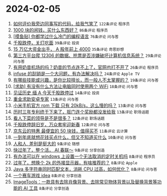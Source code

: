 # 2024-02-05

1. [如何评价我旁边同事写的代码，给我气笑了](https://www.v2ex.com/t/1014293) `122条评论` `程序员`
1. [1000 块的闲钱，买什么东西好？](https://www.v2ex.com/t/1014286) `86条评论` `程序员`
1. [[摸鱼贴] 你都学过什么冷门的编程语言](https://www.v2ex.com/t/1014303) `76条评论` `问与答`
1. [千股跌停，关灯吃面](https://www.v2ex.com/t/1014323) `39条评论` `投资`
1. [15 万亿大资金出手， A 股年前上 4000](https://www.v2ex.com/t/1014359) `35条评论` `奇思妙想`
1. [第三方平台爬 12306 的数据、抢票是否涉嫌破坏计算机信息系统？](https://www.v2ex.com/t/1014283) `29条评论` `问与答`
1. [有用奶昔机场的吗？奶昔的节点连不上了，官网也打不开了](https://www.v2ex.com/t/1014345) `26条评论` `程序员`
1. [infuse 的刮销是一个大问题，有办法解决吗？](https://www.v2ex.com/t/1014353) `24条评论` `Apple TV`
1. [有哪些技能或兴趣，是你比较擅长，而一般人不太掌握的？](https://www.v2ex.com/t/1014306) `19条评论` `问与答`
1. [[求助] 有没有什么方法让电脑同时使用两个 WiFi](https://www.v2ex.com/t/1014302) `18条评论` `问与答`
1. [见证历史 缅 A 今天千股跌停过](https://www.v2ex.com/t/1014360) `14条评论` `投资`
1. [重金求助安卓专家](https://www.v2ex.com/t/1014363) `13条评论` `问与答`
1. [小米手机官方 rom 下载 只有 20kB/s，这么慢的吗？](https://www.v2ex.com/t/1014298) `13条评论` `问与答`
1. [历时三年专利终于下来了，抠门连个奖励都没发给我](https://www.v2ex.com/t/1014289) `13条评论` `职场话题`
1. [看人下菜的领导是不是很多？](https://www.v2ex.com/t/1014351) `12条评论` `职场话题`
1. [千股跌停辞旧岁，万众套牢迎新春](https://www.v2ex.com/t/1014307) `12条评论` `问与答`
1. [京东云的特惠 最便宜的 50 块钱，值得买不](https://www.v2ex.com/t/1014287) `11条评论` `云计算`
1. [一到年底就想花钱买点什么，但又不知道买什么](https://www.v2ex.com/t/1014319) `10条评论` `问与答`
1. [人和人, 差别是挺大的](https://www.v2ex.com/t/1014366) `9条评论` `随想`
1. [快过年了，整个活， AI 春联～](https://www.v2ex.com/t/1014312) `9条评论` `分享创造`
1. [有办法可以在 windows 上设置一个无法取消的定时关机吗](https://www.v2ex.com/t/1014378) `8条评论` `程序员`
1. [过年了，想换个 2k 的外接显示器，有啥推荐的？](https://www.v2ex.com/t/1014361) `8条评论` `Apple`
1. [Java 多字符串同时匹配文本，消耗 CPU 过高，如何优化？](https://www.v2ex.com/t/1014344) `8条评论` `问与答`
1. [一个赛车游戏 idea](https://www.v2ex.com/t/1014338) `8条评论` `分享创造`
1. [ImageTools：一款具有去除肖像背景、去除常见物体背景以及替换背景等功能的 AI 工具](https://www.v2ex.com/t/1014317) `8条评论` `分享创造`
